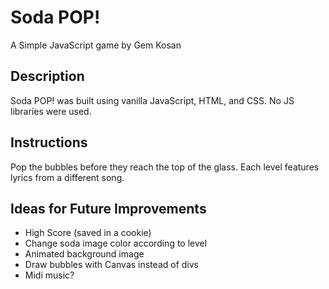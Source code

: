 # Soda POP!
A Simple JavaScript game by Gem Kosan

## Description
Soda POP! was built using vanilla JavaScript, HTML, and CSS. No JS libraries were used.

## Instructions
Pop the bubbles before they reach the top of the glass. 
Each level features lyrics from a different song.

## Ideas for Future Improvements
- High Score (saved in a cookie)
- Change soda image color according to level
- Animated background image
- Draw bubbles with Canvas instead of divs
- Midi music?